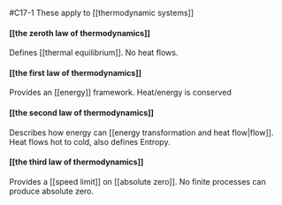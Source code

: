 #C17-1 
These apply to [[thermodynamic systems]]

#### [[the zeroth law of thermodynamics]]
Defines [[thermal equilibrium]]. No heat flows.

#### [[the first law of thermodynamics]]
Provides an [[energy]] framework. Heat/energy is conserved

#### [[the second law of thermodynamics]]
Describes how energy can [[energy transformation and heat flow|flow]]. Heat flows hot to cold, also defines Entropy.

#### [[the third law of thermodynamics]]
Provides a [[speed limit]] on [[absolute zero]]. No finite processes can produce absolute zero.